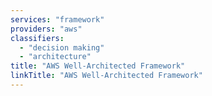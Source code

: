 ```yaml
---
services: "framework"
providers: "aws"
classifiers:
  - "decision making"
  - "architecture"
title: "AWS Well-Architected Framework"
linkTitle: "AWS Well-Architected Framework"
---
```

